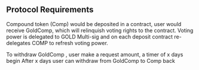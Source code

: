## Protocol Requirements
Compound token (Comp) would be deposited in a contract, user would receive GoldComp, which will relinquish voting rights to the contract.
Voting power is delegated to GOLD Multi-sig and on each deposit contract re-delegates COMP to refresh voting power.

To withdraw GoldComp , user make a request amount, a timer of x days begin
After x days user can withdraw from GoldComp to Comp back
